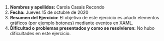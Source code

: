 1. **Nombres y apellidos:** Carola Casais Recondo
2. **Fecha:** Jueves 15 de octubre de 2020
3. **Resumen del Ejercicio:** El objetivo de este ejercicio es añadir elementos gráficos (por ejemplo botones) mediante eventos en XAML.
4. **Dificultad o problemas presentados y como se resolvieron:** No hubo dificultades en este ejercicio.
